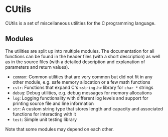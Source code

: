 # CUtils

CUtils is a set of miscellaneous utilities for the C programming language.

## Modules

The utilities are split up into multiple modules. The documentation for all
functions can be found in the header files (with a short description) as well
as in the source files (with a detailed description and explanation of
parameters and return values).

- `common`: Common utilities that are very common but did not fit in any other
  module, e.g. safe memory allocation or a few math functions
- `cstr`: Functions that expand C's `<string.h>` library for `char *` strings
- `debug`: Debug utilities, e.g. debug messages for memory allocations
- `log`: Logging functionality with different log levels and support for
  printing source file and line information
- `str`: A custom string type that stores length and capacity and associated
  functions for interacting with it
- `test`: Simple unit testing library

Note that some modules may depend on each other.
